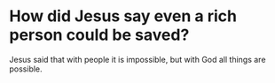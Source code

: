 # How did Jesus say even a rich person could be saved?

Jesus said that with people it is impossible, but with God all things are possible.
